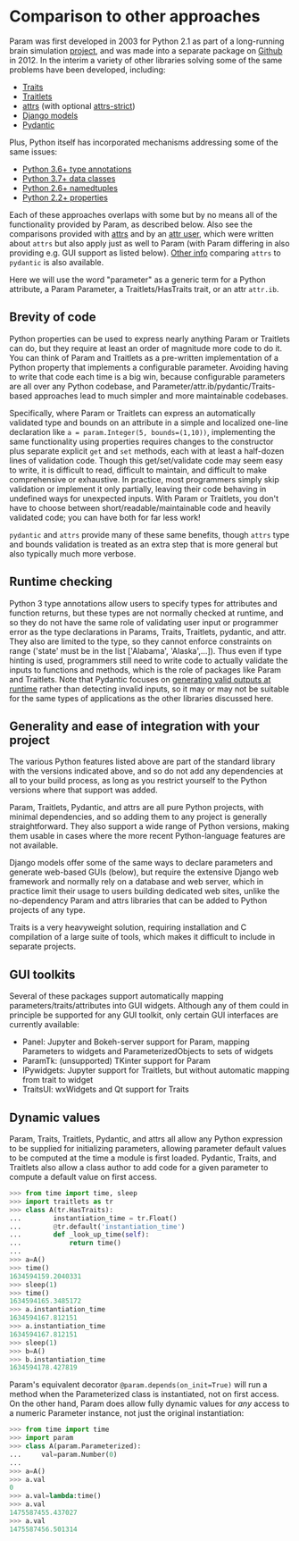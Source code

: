 # Comparison to other approaches

Param was first developed in 2003 for Python 2.1 as part of a long-running brain simulation [project](https://topographica.org), and was made into a separate package on [Github](https://github.com/holoviz/param/graphs/contributors) in 2012.  In the interim a variety of other libraries solving some of the same problems have been developed, including:

- [Traits](http://code.enthought.com/projects/traits)
- [Traitlets](https://github.com/ipython/traitlets)
- [attrs](https://github.com/python-attrs/attrs) (with optional [attrs-strict](https://github.com/bloomberg/attrs-strict))
- [Django models](https://docs.djangoproject.com/en/3.1/topics/db/models)
- [Pydantic](https://pydantic-docs.helpmanual.io)

Plus, Python itself has incorporated mechanisms addressing some of the same issues:

- [Python 3.6+ type annotations](https://www.python.org/dev/peps/pep-0526/)
- [Python 3.7+ data classes](https://docs.python.org/3/library/dataclasses.html)
- [Python 2.6+ namedtuples](https://docs.python.org/3/library/collections.html#namedtuple-factory-function-for-tuples-with-named-fields)
- [Python 2.2+ properties](https://docs.python.org/3/library/functions.html#property)

Each of these approaches overlaps with some but by no means all of the functionality provided by Param, as described below. Also see the comparisons provided with [attrs](https://www.attrs.org/en/stable/why.html) and by an [attr user](https://glyph.twistedmatrix.com/2016/08/attrs.html), which were written about `attrs` but also apply just as well to Param (with Param differing in also providing e.g. GUI support as listed below). [Other info](https://threeofwands.com/why-i-use-attrs-instead-of-pydantic/) comparing `attrs` to `pydantic` is also available.

Here we will use the word "parameter" as a generic term for a Python attribute, a Param Parameter, a Traitlets/HasTraits trait, or an attr `attr.ib`.


## Brevity of code

Python properties can be used to express nearly anything Param or Traitlets can do, but they require at least an order of magnitude more code to do it. You can think of Param and Traitlets as a pre-written implementation of a Python property that implements a configurable parameter. Avoiding having to write that code each time is a big win, because configurable parameters are all over any Python codebase, and Parameter/attr.ib/pydantic/Traits-based approaches lead to much simpler and more maintainable codebases.

Specifically, where Param or Traitlets can express an automatically validated type and bounds on an attribute in a simple and localized one-line declaration like `a = param.Integer(5, bounds=(1,10))`, implementing the same functionality using properties requires changes to the constructor plus separate explicit `get` and `set` methods, each with at least a half-dozen lines of validation code. Though this get/set/validate code may seem easy to write, it is difficult to read, difficult to maintain, and difficult to make comprehensive or exhaustive.
In practice, most programmers simply skip validation or implement it only partially, leaving their code behaving in undefined ways for unexpected inputs. With Param or Traitlets, you don't have to choose between short/readable/maintainable code and heavily validated code; you can have both for far less work!

`pydantic` and `attrs` provide many of these same benefits, though `attrs` type and bounds validation is treated as an extra step that is more general but also typically much more verbose. 

## Runtime checking

Python 3 type annotations allow users to specify types for attributes and function returns, but these types are not normally checked at runtime, and so they do not have the same role of validating user input or programmer error as the type declarations in Params, Traits, Traitlets, pydantic, and attr. They also are limited to the type, so they cannot enforce constraints on range ('state' must be in the list ['Alabama', 'Alaska',...]). Thus even if type hinting is used, programmers still need to write code to actually validate the inputs to functions and methods, which is the role of packages like Param and Traitlets. Note that Pydantic focuses on [generating valid outputs at runtime](https://github.com/samuelcolvin/pydantic/issues/578) rather than detecting invalid inputs, so it may or may not be suitable for the same types of applications as the other libraries discussed here.


## Generality and ease of integration with your project

The various Python features listed above are part of the standard library with the versions indicated above, and so do not add any dependencies at all to your build process, as long as you restrict yourself to the Python versions where that support was added.

Param, Traitlets, Pydantic, and attrs are all pure Python projects, with minimal dependencies, and so adding them to any project is generally straightforward. They also support a wide range of Python versions, making them usable in cases where the more recent Python-language features are not available.

Django models offer some of the same ways to declare parameters and generate web-based GUIs (below), but require the extensive Django web framework and normally rely on a database and web server, which in practice limit their usage to users building dedicated web sites, unlike the no-dependency Param and attrs libraries that can be added to Python projects of any type.

Traits is a very heavyweight solution, requiring installation and C compilation of a large suite of tools, which makes it difficult to include in separate projects.

## GUI toolkits

Several of these packages support automatically mapping parameters/traits/attributes into GUI widgets. Although any of them could in principle be supported for any GUI toolkit, only certain GUI interfaces are currently available:

- Panel: Jupyter and Bokeh-server support for Param, mapping Parameters to widgets and ParameterizedObjects to sets of widgets
- ParamTk: (unsupported) TKinter support for Param
- IPywidgets: Jupyter support for Traitlets, but without automatic mapping from trait to widget
- TraitsUI: wxWidgets and Qt support for Traits

## Dynamic values

Param, Traits, Traitlets, Pydantic, and attrs all allow any Python expression to be supplied for initializing parameters, allowing parameter default values to be computed at the time a module is first loaded. Pydantic, Traits, and Traitlets also allow a class author to add code for a given parameter to compute a default value on first access.

  ```python
  >>> from time import time, sleep
  >>> import traitlets as tr
  >>> class A(tr.HasTraits):
  ...        instantiation_time = tr.Float()
  ...        @tr.default('instantiation_time')
  ...        def _look_up_time(self):
  ...            return time()
  ...
  >>> a=A()
  >>> time()
  1634594159.2040331
  >>> sleep(1)
  >>> time()
  1634594165.3485172
  >>> a.instantiation_time
  1634594167.812151
  >>> a.instantiation_time
  1634594167.812151
  >>> sleep(1)
  >>> b=A()
  >>> b.instantiation_time
  1634594178.427819
  ```


Param's equivalent decorator `@param.depends(on_init=True)` will run a method when the Parameterized class is instantiated, not on first access.
On the other hand, Param does allow fully dynamic values for *any* access to a numeric Parameter instance, not just the original instantiation:

  ```python
  >>> from time import time
  >>> import param
  >>> class A(param.Parameterized):
  ...     val=param.Number(0)
  ...
  >>> a=A()
  >>> a.val
  0
  >>> a.val=lambda:time()
  >>> a.val
  1475587455.437027
  >>> a.val
  1475587456.501314
  ```
